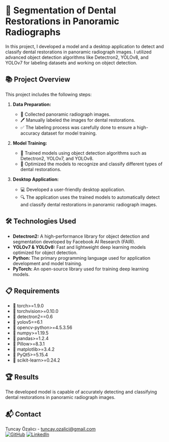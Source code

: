 # 🦷 Segmentation of Dental Restorations in Panoramic Radiographs

In this project, I developed a model and a desktop application to detect and classify dental restorations in panoramic radiograph images. I utilized advanced object detection algorithms like Detectron2, YOLOv8, and YOLOv7 for labeling datasets and working on object detection.

## 📚 Project Overview

This project includes the following steps:

1. **Data Preparation:**
   - 📸 Collected panoramic radiograph images.
   - 🖊️ Manually labeled the images for dental restorations.
   - ✅ The labeling process was carefully done to ensure a high-accuracy dataset for model training.

2. **Model Training:**
   - 🧠 Trained models using object detection algorithms such as Detectron2, YOLOv7, and YOLOv8.
   - 🎯 Optimized the models to recognize and classify different types of dental restorations.

3. **Desktop Application:**
   - 💻 Developed a user-friendly desktop application.
   - 🔍 The application uses the trained models to automatically detect and classify dental restorations in panoramic radiograph images.

## 🛠️ Technologies Used

- **Detectron2:** A high-performance library for object detection and segmentation developed by Facebook AI Research (FAIR).
- **YOLOv7 & YOLOv8:** Fast and lightweight deep learning models optimized for object detection.
- **Python:** The primary programming language used for application development and model training.
- **PyTorch:** An open-source library used for training deep learning models.

## 📋 Requirements

- 🔧 torch>=1.9.0
- 🔧 torchvision>=0.10.0
- 🔧 detectron2==0.6
- 🔧 yolov5==6.1
- 🔧 opencv-python>=4.5.3.56
- 🔧 numpy>=1.19.5
- 🔧 pandas>=1.2.4
- 🔧 Pillow>=8.3.1
- 🔧 matplotlib>=3.4.2
- 🔧 PyQt5>=5.15.4
- 🔧 scikit-learn>=0.24.2

## 🏆 Results

The developed model is capable of accurately detecting and classifying dental restorations in panoramic radiograph images.

## 📬 Contact

Tuncay Özalıcı - [tuncay.ozalici@gmail.com](mailto:tuncay.ozalici@gmail.com)  
[![GitHub](https://img.shields.io/badge/GitHub-000000?style=flat&logo=github&logoColor=white)](https://github.com/Tuncayozalici) [![LinkedIn](https://img.shields.io/badge/LinkedIn-0077B5?style=flat&logo=linkedin&logoColor=white)](https://www.linkedin.com/in/tuncay-özalıcı)
